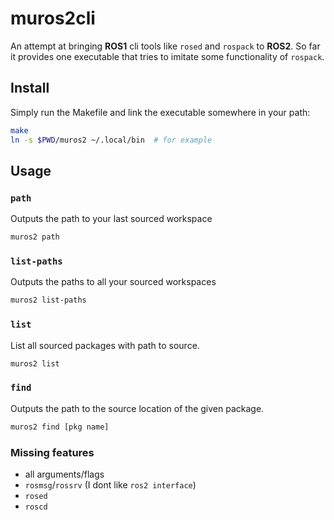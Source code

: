 # muros2cli

An attempt at bringing **ROS1** cli tools like `rosed` and `rospack` to **ROS2**. So far it provides
one executable that tries to imitate some functionality of `rospack`.

## Install

Simply run the Makefile and link the executable somewhere in your path:

```sh
make
ln -s $PWD/muros2 ~/.local/bin  # for example
```

## Usage

### `path`

Outputs the path to your last sourced workspace

```sh
muros2 path
```

### `list-paths`

Outputs the paths to all your sourced workspaces

```sh
muros2 list-paths
```

### `list`

List all sourced packages with path to source.

```sh
muros2 list
```

### `find`

Outputs the path to the source location of the given package.

```sh
muros2 find [pkg name]
```


### Missing features

- all arguments/flags
- `rosmsg`/`rossrv` (I dont like `ros2 interface`)
- `rosed`
- `roscd`
